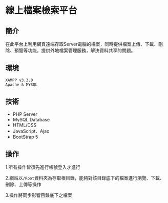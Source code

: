 # 線上檔案檢索平台

## 簡介

在此平台上利用網頁遠端存取Server電腦的檔案，同時提供檔案上傳、下載、刪除、預覽等功能，提供外地檔案管理服務，解決資料共享的問題。


## 環境
```
XAMPP v3.3.0
Apache & MYSQL
```

## 技術

+ PHP Server
+ MySQL Database
+ HTML/CSS
+ JavaScript、Ajax
+ BootStrap 5

## 操作

1.所有操作皆須先進行帳號登入才進行

2.網站以`/Root`資料夾為存取根目錄，能夠對該目錄底下的檔案進行瀏覽、下載、刪除、上傳等操作

3.操作將同步影響目錄底下之檔案





